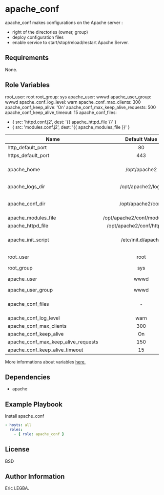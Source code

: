 apache_conf
=========

apache_conf makes configurations on the Apache server : 
  - right of the directories (owner, group)
  - deploy configuration files
  - enable service to start/stop/reload/restart Apache Server.

Requirements
------------

None.

Role Variables
--------------

root_user: root
root_group: sys
apache_user: wwwd
apache_user_group: wwwd
apache_conf_log_level: warn
apache_conf_max_clients: 300
apache_conf_keep_alive: 'On'
apache_conf_max_keep_alive_requests: 500
apache_conf_keep_alive_timeout: 15
apache_conf_files:
 - { src: 'httpd.conf.j2', dest: '{{ apache_httpd_file }}' }
 - { src: 'modules.conf.j2', dest: '{{ apache_modules_file }}' }
 
 | Name	        | Default Value	| Description|
| ------------- |:-------------:| ----------:|
|http_default_port|80|HTTP Port|
|https_default_port|443|HTTPS Port|
|apache_home|/opt/apache2|Installation directory for the current version of Apache|
|apache_logs_dir|/opt/apache2/logs|Directory containing Apache's log files|
|apache_conf_dir|/opt/apache2/conf|Directory containing Apache's configuration files|
|apache_modules_file|/opt/apache2/conf/modules.conf|List of the modules|
|apache_httpd_file|/opt/apache2/conf/httpd.conf|HTTPD configuration file|
|apache_init_script|/etc/init.d/apache|Script to control Apache server (start/stop/restart/reload)|
|root_user|root|Owner of the Apache's directories|
|root_group|sys|Owner's group|
|apache_user|wwwd|Dedicated user to run the httpd daemon|
|apache_user_group|wwwd|Dedicated user's group|
|apache_conf_files|-|List of configuration's files which will be deployed|
|apache_conf_log_level|warn|Log levels|
|apache_conf_max_clients|300|Maximum client|
|apache_conf_keep_alive|On|Keep alive configuration|
|apache_conf_max_keep_alive_requests|150|Max keep alive requests|
|apache_conf_keep_alive_timeout|15|Keep alive timeout|

More informations about variables [here.](https://github.com/eleongithub/ansible/blob/it_1/projects/roles/apache_conf/defaults/main.yml)

Dependencies
------------

- apache

Example Playbook
----------------

Install apache_conf
```yaml
- hosts: all
  roles:
    - { role: apache_conf }
```

License
-------

BSD

Author Information
------------------
Eric LEGBA.

